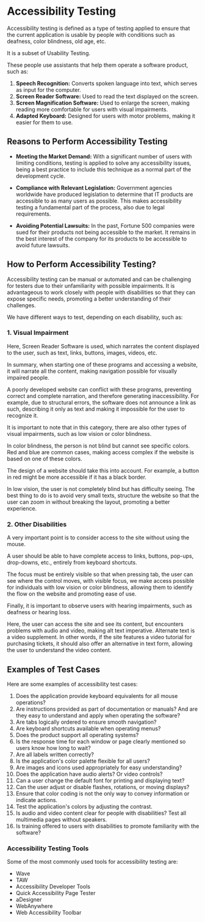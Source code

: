 # Accessibility Testing

Accessibility testing is defined as a type of testing applied to ensure that the current application is usable by people with conditions such as deafness, color blindness, old age, etc.

It is a subset of Usability Testing.

These people use assistants that help them operate a software product, such as:

1. **Speech Recognition:** Converts spoken language into text, which serves as input for the computer.
2. **Screen Reader Software:** Used to read the text displayed on the screen.
3. **Screen Magnification Software:** Used to enlarge the screen, making reading more comfortable for users with visual impairments.
4. **Adapted Keyboard:** Designed for users with motor problems, making it easier for them to use.

## Reasons to Perform Accessibility Testing

- **Meeting the Market Demand:**
With a significant number of users with limiting conditions, testing is applied to solve any accessibility issues, being a best practice to include this technique as a normal part of the development cycle.

- **Compliance with Relevant Legislation:**
Government agencies worldwide have produced legislation to determine that IT products are accessible to as many users as possible. This makes accessibility testing a fundamental part of the process, also due to legal requirements.

- **Avoiding Potential Lawsuits:**
In the past, Fortune 500 companies were sued for their products not being accessible to the market. It remains in the best interest of the company for its products to be accessible to avoid future lawsuits.

## How to Perform Accessibility Testing?

Accessibility testing can be manual or automated and can be challenging for testers due to their unfamiliarity with possible impairments. It is advantageous to work closely with people with disabilities so that they can expose specific needs, promoting a better understanding of their challenges.

We have different ways to test, depending on each disability, such as:

### 1. Visual Impairment

Here, Screen Reader Software is used, which narrates the content displayed to the user, such as text, links, buttons, images, videos, etc.

In summary, when starting one of these programs and accessing a website, it will narrate all the content, making navigation possible for visually impaired people.

A poorly developed website can conflict with these programs, preventing correct and complete narration, and therefore generating inaccessibility. For example, due to structural errors, the software does not announce a link as such, describing it only as text and making it impossible for the user to recognize it.

It is important to note that in this category, there are also other types of visual impairments, such as low vision or color blindness.

In color blindness, the person is not blind but cannot see specific colors. Red and blue are common cases, making access complex if the website is based on one of these colors.

The design of a website should take this into account. For example, a button in red might be more accessible if it has a black border.

In low vision, the user is not completely blind but has difficulty seeing. The best thing to do is to avoid very small texts, structure the website so that the user can zoom in without breaking the layout, promoting a better experience.

### 2. Other Disabilities

A very important point is to consider access to the site without using the mouse.

A user should be able to have complete access to links, buttons, pop-ups, drop-downs, etc., entirely from keyboard shortcuts.

The focus must be entirely visible so that when pressing tab, the user can see where the control moves, with visible focus, we make access possible for individuals with low vision or color blindness, allowing them to identify the flow on the website and promoting ease of use.

Finally, it is important to observe users with hearing impairments, such as deafness or hearing loss.

Here, the user can access the site and see its content, but encounters problems with audio and video, making alt text imperative. Alternate text is a video supplement. In other words, if the site features a video tutorial for purchasing tickets, it should also offer an alternative in text form, allowing the user to understand the video content.

## Examples of Test Cases

Here are some examples of accessibility test cases:

1. Does the application provide keyboard equivalents for all mouse operations?
2. Are instructions provided as part of documentation or manuals? And are they easy to understand and apply when operating the software?
3. Are tabs logically ordered to ensure smooth navigation?
4. Are keyboard shortcuts available when operating menus?
5. Does the product support all operating systems?
6. Is the response time for each window or page clearly mentioned so users know how long to wait?
7. Are all labels written correctly?
8. Is the application's color palette flexible for all users?
9. Are images and icons used appropriately for easy understanding?
10. Does the application have audio alerts? Or video controls?
11. Can a user change the default font for printing and displaying text?
12. Can the user adjust or disable flashes, rotations, or moving displays?
13. Ensure that color coding is not the only way to convey information or indicate actions.
14. Test the application's colors by adjusting the contrast.
15. Is audio and video content clear for people with disabilities? Test all multimedia pages without speakers.
16. Is training offered to users with disabilities to promote familiarity with the software?

### Accessibility Testing Tools

Some of the most commonly used tools for accessibility testing are:

- Wave
- TAW
- Accessibility Developer Tools
- Quick Accessibility Page Tester
- aDesigner
- WebAnywhere
- Web Accessibility Toolbar
